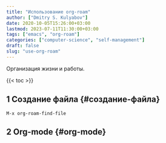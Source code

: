 ```yaml
---
title: "Использование org-roam"
author: ["Dmitry S. Kulyabov"]
date: 2020-10-05T15:26:00+03:00
lastmod: 2023-07-11T11:30:00+03:00
tags: ["emacs", "org-roam"]
categories: ["computer-science", "self-management"]
draft: false
slug: "use-org-roam"
---
```


Организация жизни и работы.

<!--more-->

{{< toc >}}


## <span class="section-num">1</span> Создание файла {#создание-файла}

```emacs
M-x org-roam-find-file
```


## <span class="section-num">2</span> Org-mode {#org-mode}
